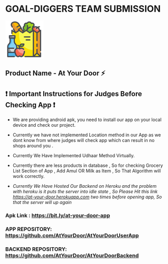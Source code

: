 # GOAL-DIGGERS TEAM SUBMISSION

<img src="https://raw.githubusercontent.com/AtYourDoor/At-Your-Door-Submission/main/grocery.png" width="120" height="120">

## Product Name - At Your Door :zap:

## :exclamation: Important Instructions for Judges Before Checking App :exclamation:

- We are providing android apk, you need to install our app on your local device and check our project.

- Currently we have not implemented Location method in our App as we dont know from where judges will check app which can result in no shops around you .

- Currently We Have Implemented Udhaar Method Virtually.

- Currently there are less products in database , So for checking Grocery List Section of App , Add Amul OR Milk as Item , So That Algorithm will work correctly.

- _Currently We Have Hosted Our Backend on Heroku and the problem with heroku is it puts the server into idle state , So Please Hit this link <https://at-your-door.herokuapp.com> two times before opening app, So that the server will up again_

### Apk Link : <https://bit.ly/at-your-door-app>

### APP REPOSITORY: <https://github.com/AtYourDoor/AtYourDoorUserApp>

### BACKEND REPOSITORY: <https://github.com/AtYourDoor/AtYourDoorBackend>
